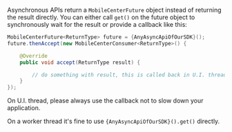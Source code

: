 Asynchronous APIs return a `MobileCenterFuture` object instead of returning the result directly.
You can either call `get()` on the future object to synchronously wait for the result or provide a callback like this:

```java
MobileCenterFuture<ReturnType> future = {AnyAsyncApiOfOurSDK}();
future.thenAccept(new MobileCenterConsumer<ReturnType>() {

    @Override
    public void accept(ReturnType result) {

        // do something with result, this is called back in U.I. thread.
    }
});
```

On U.I. thread, please always use the callback not to slow down your application.

On a worker thread it's fine to use `{AnyAsyncApiOfOurSDK}().get()` directly.
